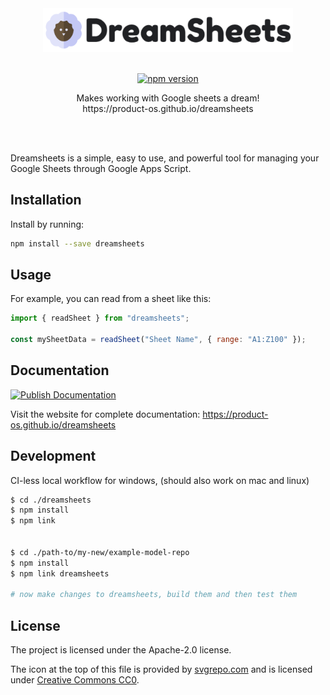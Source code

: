 <div align="center">
  <img width="400" height="auto" src="https://raw.githubusercontent.com/product-os/dreamsheets/master/icon.png">
  <br>
  <br>

[![npm version](https://badge.fury.io/js/dreamsheets.svg)](https://badge.fury.io/js/dreamsheets)

  <p>
    Makes working with Google sheets a dream!
    <br>
    https://product-os.github.io/dreamsheets
  </p>
  <br>
  <br>
</div>

Dreamsheets is a simple, easy to use, and powerful tool for managing your Google Sheets through Google Apps Script.

## Installation

Install by running:

```sh
npm install --save dreamsheets
```

## Usage

For example, you can read from a sheet like this:

```javascript
import { readSheet } from "dreamsheets";

const mySheetData = readSheet("Sheet Name", { range: "A1:Z100" });
```

## Documentation

[![Publish Documentation](https://github.com/product-os/dreamsheets/actions/workflows/publish-docs.yml/badge.svg)](https://github.com/product-os/dreamsheets/actions/workflows/publish-docs.yml)

Visit the website for complete documentation: https://product-os.github.io/dreamsheets

## Development

CI-less local workflow for windows, (should also work on mac and linux)

```bash
$ cd ./dreamsheets
$ npm install
$ npm link


$ cd ./path-to/my-new/example-model-repo
$ npm install
$ npm link dreamsheets

# now make changes to dreamsheets, build them and then test them
```

## License

The project is licensed under the Apache-2.0 license.

The icon at the top of this file is provided by
[svgrepo.com](https://www.svgrepo.com/svg/206802/sheep) and is
licensed under [Creative Commons CC0](https://creativecommons.org/publicdomain/zero/1.0/).
